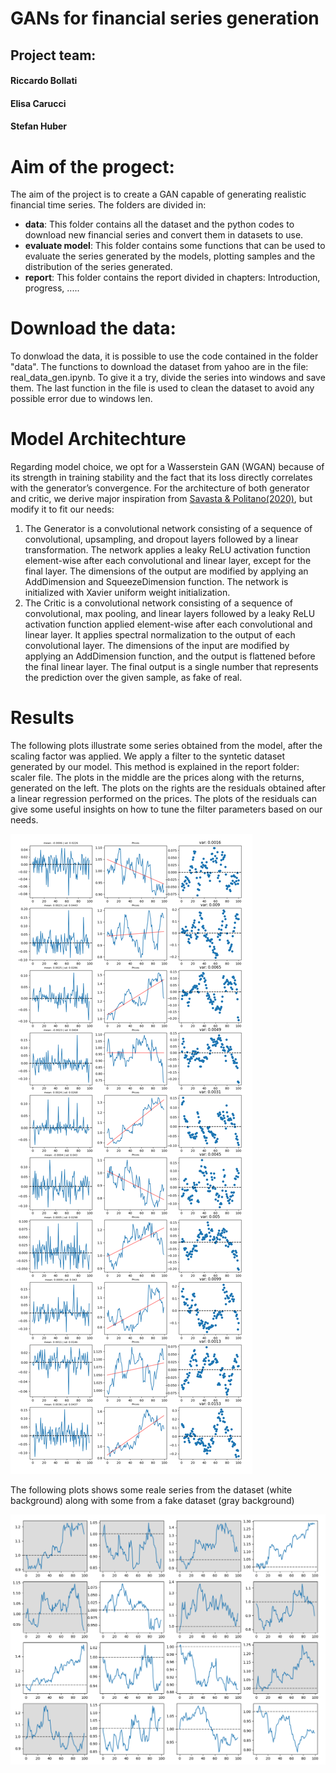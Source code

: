 # GANs for financial series generation
<h2>Project team:</h2>

<h4>Riccardo Bollati</h4>

<h4>Elisa Carucci</h4>

<h4>Stefan Huber</h4>

# Aim of the progect:

The aim of the project is to create a GAN capable of generating realistic financial time series. The folders are divided in:

- **data**: This folder contains all the dataset and the python codes to download new financial series and convert them in datasets to use.
- **evaluate model**: This folder contains some functions that can be used to evaluate the series generated by the models, plotting samples and the distribution of the series generated.
- **report**: This folder contains the report divided in chapters: Introduction, progress, .....

# Download the data:

To donwload the data, it is possible to use the code contained in the folder "data". The functions to download the dataset from yahoo are in the file:  real_data_gen.ipynb. To give it a try, divide the series into windows and save them. The last function in the file is used to clean the dataset to avoid any possible error due to windows len.

# Model Architechture

Regarding model choice, we opt for a Wasserstein GAN (WGAN) because of its strength in training stability and the fact that its loss directly correlates with the generator’s convergence. For the architecture of both generator and critic, we derive major inspiration from [Savasta & Politano(2020)](https://towardsdatascience.com/generating-synthetic-financial-time-series-with-wgans-e03596eb7185), but modify it to fit our needs:

1. The Generator is a convolutional network consisting of a sequence of convolutional, upsampling, and dropout layers followed by a linear transformation. The network applies a leaky ReLU activation function element-wise after each convolutional and linear layer, except for the final layer. The dimensions of the output are modified by applying an AddDimension and SqueezeDimension function. The network is initialized with Xavier uniform weight initialization.
2. The Critic is a convolutional network consisting of a sequence of convolutional, max pooling, and linear layers followed by a leaky ReLU activation function applied element-wise after each convolutional and linear layer. It applies spectral normalization to the output of each convolutional layer. The dimensions of the input are modified by applying an AddDimension function, and the output is flattened before the final linear layer. The final output is a single number that represents the prediction over the given sample, as fake of real.


# Results
The following plots illustrate some series obtained from the model, after the scaling factor was applied. We apply a filter to the syntetic dataset generated by our model. This method is explained in the report folder: scaler file. The plots in the middle are the prices along with the returns, generated on the left. The plots on the rights are the residuals obtained after a linear regression performed on the prices. The plots of the residuals can give some useful insights on how to tune the filter parameters based on our needs.

![syntetic series](results/results_plot_README.png)

The following plots shows some reale series from the dataset (white background) along with some from a fake dataset (gray background)

![series comparison](results/series_comparison_README.png)
